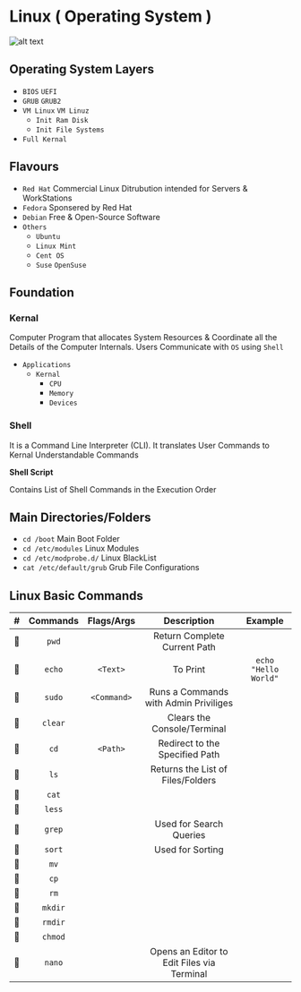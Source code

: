 # Linux ( Operating System )

![alt text](https://cdn.wallpapersafari.com/58/27/Bytxi1.jpg)

<script src="https://cdnjs.cloudflare.com/ajax/libs/js-sequence-diagrams/1.0.6/sequence-diagram-min.js" ></script>

## Operating System Layers

- `BIOS` `UEFI`
- `GRUB` `GRUB2`
- `VM Linux` `VM Linuz`
    - `Init Ram Disk`
    - `Init File Systems`
- `Full Kernal`

## Flavours

- `Red Hat` Commercial Linux Ditrubution intended for Servers & WorkStations
- `Fedora` Sponsered by Red Hat
- `Debian` Free & Open-Source Software
- `Others`
    - `Ubuntu`
    - `Linux Mint`
    - `Cent OS`
    - `Suse` `OpenSuse`

## Foundation

### Kernal

Computer Program that allocates System Resources & Coordinate all the Details of the Computer Internals. Users Communicate with `OS` using `Shell`

- `Applications`
    - `Kernal` 
        - `CPU`
        - `Memory`
        - `Devices`

### Shell

It is a Command Line Interpreter (CLI). It translates User Commands to Kernal Understandable Commands

**Shell Script**

Contains List of Shell Commands in the Execution Order 

## Main Directories/Folders

- `cd /boot` Main Boot Folder
- `cd /etc/modules` Linux Modules
- `cd /etc/modprobe.d/` Linux BlackList
- `cat /etc/default/grub` Grub File Configurations

## Linux Basic Commands

| # | Commands | Flags/Args | Description | Example |
| :-: | :--------: | :----------: | :-----------: | :-------: |
| :orange_book: | `pwd` | | Return Complete Current Path |  |
| :orange_book: | `echo` | `<Text>` | To Print | `echo "Hello World"` |
| :orange_book: | `sudo` | `<Command>` | Runs a Commands with Admin Priviliges | |
| :orange_book: | `clear` |  | Clears the Console/Terminal | |
| :orange_book: | `cd` | `<Path>` | Redirect to the Specified Path | |
| :orange_book: | `ls` |  | Returns the List of Files/Folders | |
| :orange_book: | `cat` |  |  | |
| :orange_book: | `less` |  |  | |
| :orange_book: | `grep` |  | Used for Search Queries | |
| :orange_book: | `sort` |  | Used for Sorting | |
| :orange_book: | `mv` |  |  | |
| :orange_book: | `cp` |  |  | |
| :orange_book: | `rm` |  |  | |
| :orange_book: | `mkdir` |  |  | |
| :orange_book: | `rmdir` |  |  | |
| :orange_book: | `chmod` |  |  | |
| :orange_book: | `nano` |  | Opens an Editor to Edit Files via Terminal | |